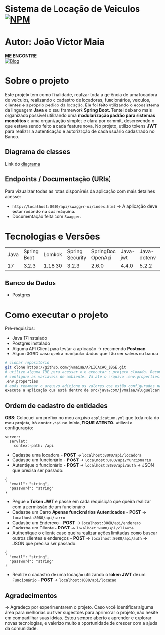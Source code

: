 # Sistema de Locação de Veiculos [![NPM](https://img.shields.io/npm/l/react)](https://github.com/jvmaiaa/ALUGUEL_DE__CARROS/blob/main/LICENSE)

# Autor: João Víctor Maia
**ME ENCONTRE**   
[![Blog](https://img.shields.io/badge/LinkedIn-0077B5?style=for-the-badge&logo=linkedin&logoColor=white)](https://www.linkedin.com/in/joão-víctor-maia-4b9961265/)


# Sobre o projeto

Este projeto tem como finalidade, realizar toda a gerência de uma locadora de veículos, realizando o cadastro de locadoras, funcionários, veículos, clientes e a próprio pedido da locação.
Ele foi feito utilizando o ecossistema da linguagem **Java** e o seu framework **Spring Boot.**
Tentei deixar o mais organizado possível utilizando uma **modularização padrão para sistemas monolítos**
e uma organização simples e clara por commit, descrevendo o que estava sendo feito a cada feature nova. No projeto, utilizo tokens **JWT** para realizar a autenticação e autorização de cada usuário cadastrado no Banco.

## Diagrama de classes
Link do [diagrama](https://drive.google.com/file/d/1PJi2eeTTzuyV2QGSToa2TeomSYJI798l/view?usp=sharing)

## Endpoints / Documentação (URIs)
Para vizualizar todas as rotas disponíveis da aplicação com mais detalhes acesse:
- `http://localhost:8080/api/swagger-ui/index.html` -> A aplicação deve estar rodando na sua máquina.
- Documentação feita com `Swagger`.

# Tecnologias e Versões
<table>
  <tr>
    <td>Java</td>
    <td>Spring Boot</td>
    <td>Lombok</td>
    <td>Spring Security</td>
    <td>SpringDoc OpenApi</td>
    <td>Java-jwt</td>
    <td>Java-dotenv</td>
    <td>ModelMapper</td>
  </tr>
  <tr>
    <td>17</td>
    <td>3.2.3</td>
    <td>1.18.30</td>
    <td>3.2.3</td>
    <td>2.6.0</td>
    <td>4.4.0</td>
    <td>5.2.2</td>
    <td>3.2.0</td>
  </tr>
</table>
  
## Banco de Dados
- Postgres

# Como executar o projeto
Pré-requisitos:
- Java 17 instalado
- Postgres instalado
- Alguma API Client para testar a aplicação -> recomendo **Postman**
- Algum SGBD caso queira manipular dados que irão ser salvos no banco
```bash
# clonar repositório
git clone https://github.com/jvmaiaa/APLICACAO_IBGE.git
# utilize alguma IDE para acessar o e executar o projeto clonado. Recomendo utilizar o IntelliJ IDEA
# configure as variaveis de ambiente. Vá até o arquivo .env.properties.example e renomeie para ".env.properties"
.env.properties
# após renomear o arquivo adicione os valores que estão configurados na sua máquina para cada campo das variáveis de ambiente e execute o projeto
execute a aplicação que está dentro de src/java/com/jvmaiaa/aluguelcarros/CarRentalApplication.java
```
## Ordem de cadastro de entidades
**OBS**: Coloquei um prefixo no meu arquivo `application.yml` que toda rota do meu projeto, irá conter `/api` no início, **FIQUE ATENTO**. utilizei a configuração:
```
server:
  servlet:
    context-path: /api
```
- Cadastre uma locadora - **POST** -> `localhost:8080/api/locadora`
- Cadastre um funcionário - **POST** -> `localhost:8080/api/funcionario`
- Autentique o funcionário - **POST** -> `localhost:8080/api/auth`
-> JSON que precisa ser passado:
```
{
  "email": "string",
  "password": "string"
}
```
- Pegue o **Token JWT** e passe em cada requisição que queira realizar com a permissão de um funcionário
- Cadastre um Carro **Apenas funcionários Autenticados** - **POST** -> `localhost:8080/api/carro`
- Cadastre um Endereço -  **POST** -> `localhost:8080/api/endereco`
- Cadastre um Cliente -  **POST** -> `localhost:8080/api/cliente`
- Authentique o cliente caso queira realizar ações limitadas como buscar outros clientes e endereços - **POST** -> `localhost:8080/api/auth`
-> JSON que precisa ser passado:
```
{
  "email": "string",
  "password": "string"
}
```
- Realize o cadastro de uma locação utilizando o **token JWT** de um `Funcionário` - **POST** -> `localhost:8080/api/locacao`

## Agradecimentos
-> Agradeço por experimentarem o projeto. Caso você identificar alguma área para melhorias ou tiver sugestões para aprimorar o projeto, não hesite em compartilhar suas ideias. Estou sempre aberto a aprender e explorar novas tecnologias, e valorizo muito a oportunidade de crescer com a ajuda da comunidade.
